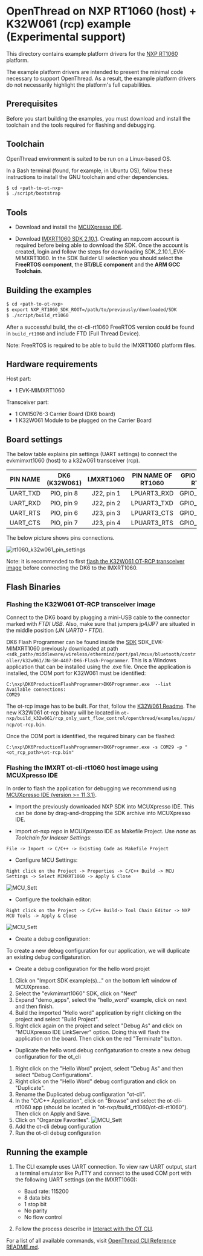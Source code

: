 # OpenThread on NXP RT1060 (host) + K32W061 (rcp) example (Experimental support)

This directory contains example platform drivers for the [NXP RT1060][rt1060]
platform.

The example platform drivers are intended to present the minimal code necessary
to support OpenThread. As a result, the example platform drivers do not
necessarily highlight the platform's full capabilities.

[rt1060]: https://www.nxp.com/products/processors-and-microcontrollers/arm-microcontrollers/i-mx-rt-crossover-mcus/i-mx-rt1060-crossover-mcu-with-arm-cortex-m7-core:i.MX-RT1060

## Prerequisites

Before you start building the examples, you must download and install the
toolchain and the tools required for flashing and debugging.

## Toolchain

OpenThread environment is suited to be run on a Linux-based OS.

In a Bash terminal (found, for example, in Ubuntu OS), follow these instructions
to install the GNU toolchain and other dependencies.

```bash
$ cd <path-to-ot-nxp>
$ ./script/bootstrap
```

## Tools

- Download and install the [MCUXpresso IDE][mcuxpresso ide].

[mcuxpresso ide]: https://www.nxp.com/support/developer-resources/software-development-tools/mcuxpresso-software-and-tools/mcuxpresso-integrated-development-environment-ide:MCUXpresso-IDE

- Download [IMXRT1060 SDK 2.10.1](https://mcuxpresso.nxp.com/). Creating an
  nxp.com account is required before being able to download the SDK. Once the
  account is created, login and follow the steps for downloading
  SDK_2.10.1_EVK-MIMXRT1060. In the SDK Builder UI selection you should select
  the **FreeRTOS component**, the **BT/BLE component** and the **ARM GCC
  Toolchain**.

## Building the examples

```bash
$ cd <path-to-ot-nxp>
$ export NXP_RT1060_SDK_ROOT=/path/to/previously/downloaded/SDK
$ ./script/build_rt1060
```

After a successful build, the ot-cli-rt1060 FreeRTOS version could be found in
`build_rt1060` and include FTD (Full Thread Device).

Note: FreeRTOS is required to be able to build the IMXRT1060 platform files.

## Hardware requirements

Host part:

- 1 EVK-MIMXRT1060

Transceiver part:

- 1 OM15076-3 Carrier Board (DK6 board)
- 1 K32W061 Module to be plugged on the Carrier Board

## Board settings

The below table explains pin settings (UART settings) to connect the
evkmimxrt1060 (host) to a k32w061 transceiver (rcp).

| PIN NAME | DK6 (K32W061) | I.MXRT1060 | PIN NAME OF RT1060 | GPIO NAME OF RT1060 |
| :------: | :-----------: | :--------: | :----------------: | :-----------------: |
| UART_TXD |  PIO, pin 8   | J22, pin 1 |    LPUART3_RXD     |    GPIO_AD_B1_07    |
| UART_RXD |  PIO, pin 9   | J22, pin 2 |    LPUART3_TXD     |    GPIO_AD_B1_06    |
| UART_RTS |  PIO, pin 6   | J23, pin 3 |    LPUART3_CTS     |    GPIO_AD_B1_04    |
| UART_CTS |  PIO, pin 7   | J23, pin 4 |    LPUART3_RTS     |    GPIO_AD_B1_05    |

The below picture shows pins connections.

![rt1060_k32w061_pin_settings](../../../doc/img/imxrt1060/rt1060_k32w061_pin_settings.jpg)

Note: it is recommended to first
[flash the K32W061 OT-RCP transceiver image](#Flashing-the-K32W061-OT-RCP-transceiver-image)
before connecting the DK6 to the IMXRT1060.

## Flash Binaries

### Flashing the K32W061 OT-RCP transceiver image

Connect to the DK6 board by plugging a mini-USB cable to the connector marked
with _FTDI USB_. Also, make sure that jumpers jp4/JP7 are situated in the middle
position (_JN UART0 - FTDI_).

DK6 Flash Programmer can be found inside the [SDK][sdk_mcux] SDK_EVK-MIMXRT1060
previously downloaded at path
`<sdk_path>/middleware/wireless/ethermind/port/pal/mcux/bluetooth/controller/k32w061/JN-SW-4407-DK6-Flash-Programmer`.
This is a Windows application that can be installed using the .exe file. Once
the application is installed, the COM port for K32W061 must be identified:

```
C:\nxp\DK6ProductionFlashProgrammer>DK6Programmer.exe  --list
Available connections:
COM29
```

The ot-rcp image has to be built. For that, follow the [K32W061
Readme][k32w061-readme]. The new K32W061 ot-rcp binary will be located in
`ot-nxp/build_k32w061/rcp_only_uart_flow_control/openthread/examples/apps/ncp/ot-rcp.bin`.

Once the COM port is identified, the required binary can be flashed:

[k32w061-readme]: ../../k32w0/k32w061/README.md

```
C:\nxp\DK6ProductionFlashProgrammer>DK6Programmer.exe -s COM29 -p "<ot_rcp_path>\ot-rcp.bin"
```

[sdk_mcux]: https://mcuxpresso.nxp.com/en/welcome

### Flashing the IMXRT ot-cli-rt1060 host image using MCUXpresso IDE

In order to flash the application for debugging we recommend using
[MCUXpresso IDE (version >= 11.3.1)](https://www.nxp.com/design/software/development-software/mcuxpresso-software-and-tools-/mcuxpresso-integrated-development-environment-ide:MCUXpresso-IDE?tab=Design_Tools_Tab).

- Import the previously downloaded NXP SDK into MCUXpresso IDE. This can be
  done by drag-and-dropping the SDK archive into MCUXpresso IDE.

- Import ot-nxp repo in MCUXpresso IDE as Makefile Project. Use _none_ as
  _Toolchain for Indexer Settings_:

```
File -> Import -> C/C++ -> Existing Code as Makefile Project
```

- Configure MCU Settings:

```
Right click on the Project -> Properties -> C/C++ Build -> MCU Settings -> Select MIMXRT1060 -> Apply & Close
```

![MCU_Sett](../../../doc/img/imxrt1060/mcu_settings.JPG)

- Configure the toolchain editor:

```
Right click on the Project -> C/C++ Build-> Tool Chain Editor -> NXP MCU Tools -> Apply & Close
```

![MCU_Sett](../../../doc/img/k32w/toolchain.JPG)

- Create a debug configuration:

To create a new debug configuration for our application, we will duplicate an
existing debug configaturation.

- Create a debug configuration for the hello word projet

1. Click on "Import SDK example(s)..." on the bottom left window of MCUXpresso.
2. Select the "evkmimxrt1060" SDK, click on "Next"
3. Expand "demo_apps", select the "hello_word" example, click on next and then
   finish.
4. Build the imported "Hello word" application by right clicking on the project
   and select "Build Project".
5. Right click again on the project and select "Debug As" and click on
   "MCUXpresso IDE LinkServer" option. Doing this will flash the application on
   the board. Then click on the red "Terminate" button.

- Duplicate the hello word debug configaturation to create a new debug
  configuration for the ot_cli

1. Right click on the "Hello Word" project, select "Debug As" and then select
   "Debug Configurations".
2. Right click on the "Hello Word" debug configuration and click on "Duplicate".
3. Rename the Duplicated debug configuration "ot-cli".
4. In the "C/C++ Application", click on "Browse" and select the ot-cli-rt1060
   app (should be located in "ot-nxp/build_rt1060/ot-cli-rt1060"). Then click on
   Apply and Save.
5. Click on "Organize Favorites".
   ![MCU_Sett](../../../doc/img/imxrt1060/organize_favorites.png)
6. Add the ot-cli debug configuration
7. Run the ot-cli debug configuration

[cmsis-dap]: https://os.mbed.com/handbook/CMSIS-DAP

## Running the example

1. The CLI example uses UART connection. To view raw UART output, start a
   terminal emulator like PuTTY and connect to the used COM port with the
   following UART settings (on the IMXRT1060):

   - Baud rate: 115200
   - 8 data bits
   - 1 stop bit
   - No parity
   - No flow control

2. Follow the process describe in [Interact with the OT CLI][validate_port].

[validate_port]: https://openthread.io/guides/porting/validate-the-port#interact-with-the-cli

For a list of all available commands, visit [OpenThread CLI Reference
README.md][cli].

[cli]: https://github.com/openthread/openthread/blob/master/src/cli/README.md
